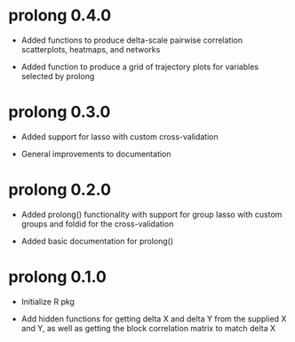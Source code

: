 # prolong 0.4.0

* Added functions to produce delta-scale pairwise correlation scatterplots, heatmaps, and networks 

* Added function to produce a grid of trajectory plots for variables selected by prolong

# prolong 0.3.0

* Added support for lasso with custom cross-validation

* General improvements to documentation 

# prolong 0.2.0

* Added prolong() functionality with support for group lasso with custom groups and foldid for the cross-validation

* Added basic documentation for prolong()

# prolong 0.1.0

* Initialize R pkg

* Add hidden functions for getting delta X and delta Y from the supplied X and Y, as well as getting the block correlation matrix to match delta X
